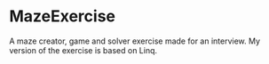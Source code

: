 # MazeExercise
A maze creator, game and solver exercise made for an interview.
My version of the exercise is based on Linq.
